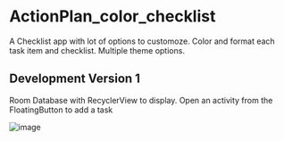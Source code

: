 # ActionPlan_color_checklist
 A Checklist app with lot of options to customoze. Color and format each task item and checklist. Multiple theme options.
 
 
 ## Development Version 1
 
 Room Database with RecyclerView to display. 
 Open an activity from the FloatingButton to add a task
 
 ![image](https://user-images.githubusercontent.com/15008191/202901854-53b45b7a-f823-47e1-ab8b-9628521b71c9.png)


